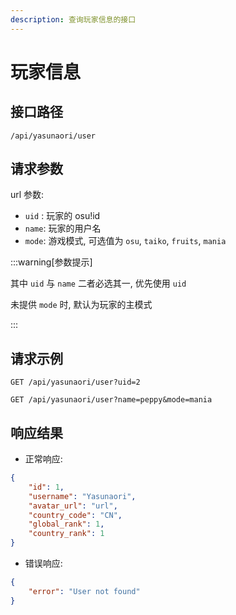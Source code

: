 ```yaml
---
description: 查询玩家信息的接口
---
```


# 玩家信息

## 接口路径

`/api/yasunaori/user`

## 请求参数

url 参数:

- `uid` : 玩家的 osu!id
- `name`: 玩家的用户名
- `mode`: 游戏模式, 可选值为 `osu`, `taiko`, `fruits`, `mania`

:::warning[参数提示]

其中 `uid` 与 `name` 二者必选其一, 优先使用 `uid`

未提供 `mode` 时, 默认为玩家的主模式

:::

## 请求示例

```http request
GET /api/yasunaori/user?uid=2
```

```http request
GET /api/yasunaori/user?name=peppy&mode=mania
```

## 响应结果

- 正常响应:

```json
{
    "id": 1,
    "username": "Yasunaori",
    "avatar_url": "url",
    "country_code": "CN",
    "global_rank": 1,
    "country_rank": 1
}
```

- 错误响应:

```json
{
    "error": "User not found"
}
```
